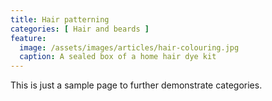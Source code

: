 ```yaml
---
title: Hair patterning
categories: [ Hair and beards ]
feature:
  image: /assets/images/articles/hair-colouring.jpg
  caption: A sealed box of a home hair dye kit
---
```


This is just a sample page to further demonstrate categories.
